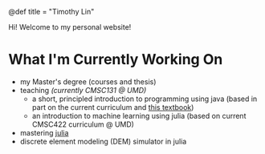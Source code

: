 @def title = "Timothy Lin"

Hi! Welcome to my personal website!

# What I'm Currently Working On
* my Master's degree (courses and thesis)
* teaching *(currently CMSC131 @ UMD)*
  * a short, principled introduction to programming using java (based in part on the current curriculum and [this textbook](http://math.hws.edu/javanotes/))
  * an introduction to machine learning using julia (based on current CMSC422 curriculum @ UMD)
* mastering [julia](julialang.org)
* discrete element modeling (DEM) simulator in julia

